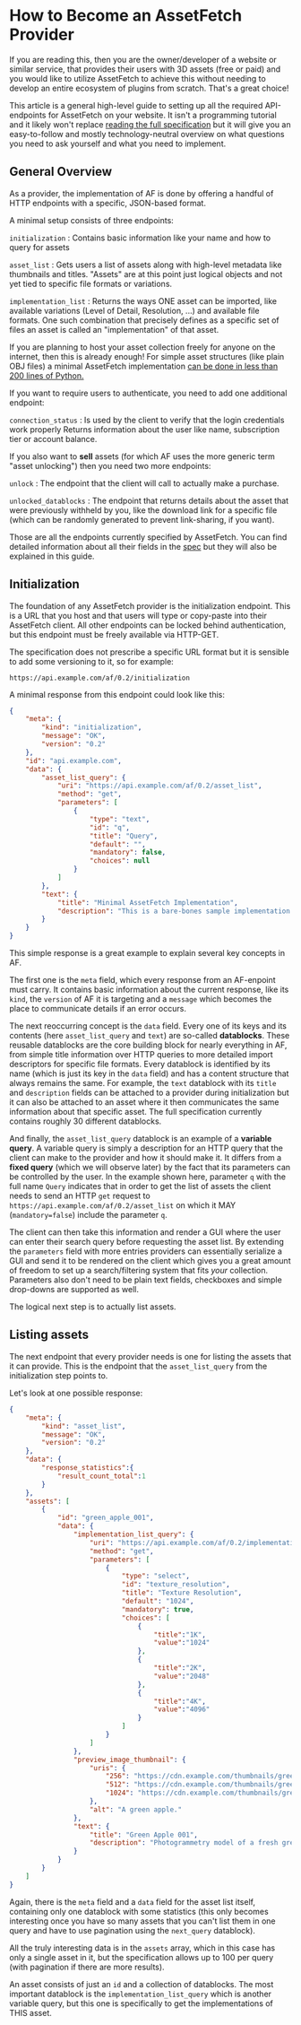 # How to Become an AssetFetch Provider

If you are reading this, then you are the owner/developer of a website or similar service, that provides their users with 3D assets (free or paid) and you would like to utilize AssetFetch to achieve this without needing to develop an entire ecosystem of plugins from scratch.
That's a great choice!

This article is a general high-level guide to setting up all the required API-endpoints for AssetFetch on your website.
It isn't a programming tutorial and it likely won't replace [reading the full specification](./latest-draft.md) but it will give you an easy-to-follow and mostly technology-neutral overview on what questions you need to ask yourself and what you need to implement.

## General Overview

As a provider, the implementation of AF is done by offering a handful of HTTP endpoints with a specific, JSON-based format.

A minimal setup consists of three endpoints:

`initialization`
:	Contains basic information like your name and how to query for assets

`asset_list`
:	Gets users a list of assets along with high-level metadata like thumbnails and titles.
	"Assets" are at this point just logical objects and not yet tied to specific file formats or variations.

`implementation_list`
:	Returns the ways ONE asset can be imported, like available variations (Level of Detail, Resolution, ...) and available file formats.
	One such combination that precisely defines as a specific set of files an asset is called an "implementation" of that asset.

If you are planning to host your asset collection freely for anyone on the internet, then this is already enough!
For simple asset structures (like plain OBJ files) a minimal AssetFetch implementation [can be done in less than 200 lines of Python.](https://github.com/AssetFetch/examples/blob/main/provider/python-fastapi-minimal/app/main.py)

If you want to require users to authenticate, you need to add one additional endpoint:

`connection_status`
:	Is used by the client to verify that the login credentials work properly
	Returns information about the user like name, subscription tier or account balance.

If you also want to **sell** assets (for which AF uses the more generic term "asset unlocking") then you need two more endpoints:

`unlock`
:	The endpoint that the client will call to actually make a purchase.

`unlocked_datablocks`
:	The endpoint that returns details about the asset that were previously withheld by you, like the download link for a specific file (which can be randomly generated to prevent 	link-sharing, if you want).

Those are all the endpoints currently specified by AssetFetch.
You can find detailed information about all their fields in the [spec](https://github.com/AssetFetch/spec/blob/main/spec.md#endpoint-list) but they will also be explained in this guide.

## Initialization

The foundation of any AssetFetch provider is the initialization endpoint.
This is a URL that you host and that users will type or copy-paste into their AssetFetch client.
All other endpoints can be locked behind authentication, but this endpoint must be freely available via HTTP-GET.

The specification does not prescribe a specific URL format but it is sensible to add some versioning to it, so for example:

```
https://api.example.com/af/0.2/initialization
```

A minimal response from this endpoint could look like this:

```json
{
	"meta": {
		"kind": "initialization",
		"message": "OK",
		"version": "0.2"
	},
	"id": "api.example.com",
	"data": {
		"asset_list_query": {
			"uri": "https://api.example.com/af/0.2/asset_list",
			"method": "get",
			"parameters": [
				{
					"type": "text",
					"id": "q",
					"title": "Query",
					"default": "",
					"mandatory": false,
					"choices": null
				}
			]
		},
		"text": {
			"title": "Minimal AssetFetch Implementation",
			"description": "This is a bare-bones sample implementation of an AssetFetch provider."
		}
	}
}
```

This simple response is a great example to explain several key concepts in AF.

The first one is the `meta` field, which every response from an AF-enpoint must carry.
It contains basic information about the current response, like its `kind`, the `version` of AF it is targeting and a `message` which becomes the place to communicate details if an error occurs.

The next reoccurring concept is the `data` field.
Every one of its keys and its contents (here `asset_list_query` and `text`) are so-called **datablocks**.
These reusable datablocks are the core building block for nearly everything in AF, from simple title information over HTTP queries to more detailed import descriptors for specific file formats.
Every datablock is identified by its name (which is just its key in the `data` field) and has a content structure that always remains the same.
For example, the `text` datablock with its `title` and `description` fields can be attached to a provider during initialization but it can also be attached to an asset where it then communicates the same information about that specific asset.
The full specification currently contains roughly 30 different datablocks.

And finally, the `asset_list_query` datablock is an example of a **variable query**.
A variable query is simply a description for an HTTP query that the client can make to the provider and how it should make it.
It differs from a **fixed query** (which we will observe later) by the fact that its parameters can be controlled by the user.
In the example shown here, parameter `q` with the full name `Query` indicates that in order to get the list of assets the client needs to send an HTTP `get` request to `https://api.example.com/af/0.2/asset_list` on which it MAY (`mandatory=false`) include the parameter `q`.

The client can then take this information and render a GUI where the user can enter their search query before requesting the asset list.
By extending the `parameters` field with more entries providers can essentially serialize a GUI and send it to be rendered on the client which gives you a great amount of freedom to set up a search/filtering system that fits *your* collection.
Parameters also don't need to be plain text fields, checkboxes and simple drop-downs are supported as well.

The logical next step is to actually list assets.

## Listing assets

The next endpoint that every provider needs is one for listing the assets that it can provide.
This is the endpoint that the `asset_list_query` from the initialization step points to.

Let's look at one possible response:

```json
{
	"meta": {
		"kind": "asset_list",
		"message": "OK",
		"version": "0.2"
	},
	"data": {
		"response_statistics":{
			"result_count_total":1
		}
	},
	"assets": [
		{
			"id": "green_apple_001",
			"data": {
				"implementation_list_query": {
					"uri": "https://api.example.com/af/0.2/implementation_list/green_apple_001",
					"method": "get",
					"parameters": [
						{
							"type": "select",
							"id": "texture_resolution",
							"title": "Texture Resolution",
							"default": "1024",
							"mandatory": true,
							"choices": [
								{
									"title":"1K",
									"value":"1024"
								},
								{
									"title":"2K",
									"value":"2048"
								},
								{
									"title":"4K",
									"value":"4096"
								}
							]
						}
					]
				},
				"preview_image_thumbnail": {
					"uris": {
						"256": "https://cdn.example.com/thumbnails/green_apple_001/256.png",
						"512": "https://cdn.example.com/thumbnails/green_apple_001/512.png",
						"1024": "https://cdn.example.com/thumbnails/green_apple_001/1024.png"
					},
					"alt": "A green apple."
				},
				"text": {
					"title": "Green Apple 001",
					"description": "Photogrammetry model of a fresh green apple."
				}
			}
		}
	]
}
```

Again, there is the `meta` field and a `data` field for the asset list itself, containing only one datablock with some statistics (this only becomes interesting once you have so many assets that you can't list them in one query and have to use pagination using the `next_query` datablock).

All the truly interesting data is in the `assets` array, which in this case has only a single asset in it, but the specification allows up to 100 per query (with pagination if there are more results).

An asset consists of just an `id` and a collection of datablocks.
The most important datablock is the `implementation_list_query` which is another variable query, but this one is specifically to get the implementations of THIS asset.